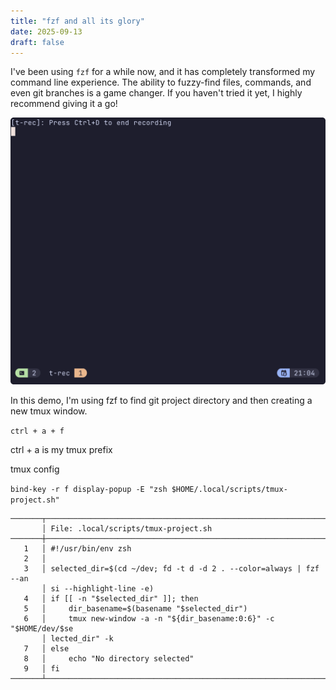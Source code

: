 ```yaml
---
title: "fzf and all its glory"
date: 2025-09-13
draft: false
---
```


I've been using `fzf` for a while now, and it has completely transformed my command line experience. The ability to fuzzy-find files, commands, and even git branches is a game changer. If you haven't tried it yet, I highly recommend giving it a go!

![fzf.gif](./images/fzf.gif)

In this demo, I'm using fzf to find git project directory and then creating a new tmux window.

`ctrl + a + f`

ctrl + a is my tmux prefix

tmux config

`bind-key -r f display-popup -E "zsh $HOME/.local/scripts/tmux-project.sh"`

```shell
───────┬──────────────────────────────────────────────────────────────────
       │ File: .local/scripts/tmux-project.sh
───────┼──────────────────────────────────────────────────────────────────
   1   │ #!/usr/bin/env zsh
   2   │
   3   │ selected_dir=$(cd ~/dev; fd -t d -d 2 . --color=always | fzf --an
       │ si --highlight-line -e)
   4   │ if [[ -n "$selected_dir" ]]; then
   5   │     dir_basename=$(basename "$selected_dir")
   6   │     tmux new-window -a -n "${dir_basename:0:6}" -c "$HOME/dev/$se
       │ lected_dir" -k
   7   │ else
   8   │     echo "No directory selected"
   9   │ fi
───────┴──────────────────────────────────────────────────────────────────
```
